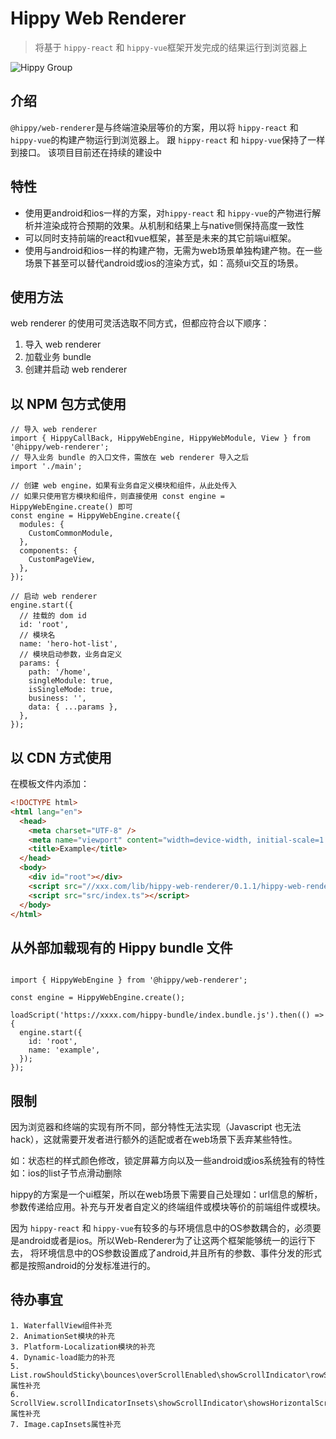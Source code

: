 # Hippy Web Renderer

> 将基于 `hippy-react` 和 `hippy-vue`框架开发完成的结果运行到浏览器上

![Hippy Group](https://img.shields.io/badge/group-Hippy-blue.svg)

## 介绍
`@hippy/web-renderer`是与终端渲染层等价的方案，用以将 `hippy-react` 和 `hippy-vue`的构建产物运行到浏览器上。
跟 `hippy-react` 和 `hippy-vue`保持了一样到接口。
该项目目前还在持续的建设中

## 特性
* 使用更android和ios一样的方案，对`hippy-react` 和 `hippy-vue`的产物进行解析并渲染成符合预期的效果。从机制和结果上与native侧保持高度一致性
* 可以同时支持前端的react和vue框架，甚至是未来的其它前端ui框架。
* 使用与android和ios一样的构建产物，无需为web场景单独构建产物。在一些场景下甚至可以替代android或ios的渲染方式，如：高频ui交互的场景。

## 使用方法

web renderer 的使用可灵活选取不同方式，但都应符合以下顺序：

1. 导入 web renderer
2. 加载业务 bundle
3. 创建并启动 web renderer

## 以 NPM 包方式使用

```tsx
// 导入 web renderer
import { HippyCallBack, HippyWebEngine, HippyWebModule, View } from '@hippy/web-renderer';
// 导入业务 bundle 的入口文件，需放在 web renderer 导入之后
import './main';

// 创建 web engine，如果有业务自定义模块和组件，从此处传入
// 如果只使用官方模块和组件，则直接使用 const engine = HippyWebEngine.create() 即可
const engine = HippyWebEngine.create({
  modules: {
    CustomCommonModule,
  },
  components: {
    CustomPageView,
  },
});

// 启动 web renderer
engine.start({
  // 挂载的 dom id
  id: 'root',
  // 模块名
  name: 'hero-hot-list',
  // 模块启动参数，业务自定义
  params: {
    path: '/home',
    singleModule: true,
    isSingleMode: true,
    business: '',
    data: { ...params },
  },
});
```

## 以 CDN 方式使用

在模板文件内添加：

```html
<!DOCTYPE html>
<html lang="en">
  <head>
    <meta charset="UTF-8" />
    <meta name="viewport" content="width=device-width, initial-scale=1.0, maximum-scale=1.0, user-scalable=0" />
    <title>Example</title>
  </head>
  <body>
    <div id="root"></div>
    <script src="//xxx.com/lib/hippy-web-renderer/0.1.1/hippy-web-renderer.js"></script>
    <script src="src/index.ts"></script>
  </body>
</html>
```

## 从外部加载现有的 Hippy bundle 文件

```tsx

import { HippyWebEngine } from '@hippy/web-renderer';

const engine = HippyWebEngine.create();

loadScript('https://xxxx.com/hippy-bundle/index.bundle.js').then(() => {
  engine.start({
    id: 'root',
    name: 'example',
  });
});
```

## 限制

因为浏览器和终端的实现有所不同，部分特性无法实现（Javascript 也无法 hack），这就需要开发者进行额外的适配或者在web场景下丢弃某些特性。

如：状态栏的样式颜色修改，锁定屏幕方向以及一些android或ios系统独有的特性如：ios的list子节点滑动删除

hippy的方案是一个ui框架，所以在web场景下需要自己处理如：url信息的解析，参数传递给应用。补充与开发者自定义的终端组件或模块等价的前端组件或模块。

因为 `hippy-react` 和 `hippy-vue`有较多的与环境信息中的OS参数耦合的，必须要是android或者是ios。所以Web-Renderer为了让这两个框架能够统一的运行下去，
将环境信息中的OS参数设置成了android,并且所有的参数、事件分发的形式都是按照android的分发标准进行的。

## 待办事宜

    1. WaterfallView组件补充
    2. AnimationSet模块的补充
    3. Platform-Localization模块的补充
    4. Dynamic-load能力的补充
    5. List.rowShouldSticky\bounces\overScrollEnabled\showScrollIndicator\rowShouldSticky属性补充
    6. ScrollView.scrollIndicatorInsets\showScrollIndicator\showsHorizontalScrollIndicator\showsVerticalScrollIndicator属性补充
    7. Image.capInsets属性补充
 
